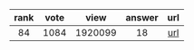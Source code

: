 
| rank | vote | view | answer | url |
|:-:|:-:|:-:|:-:|:-:|
|84|1084|1920099|18| [url](http://stackoverflow.com/questions/627435/how-do-i-remove-an-element-from-a-list-by-index-in-python) |
